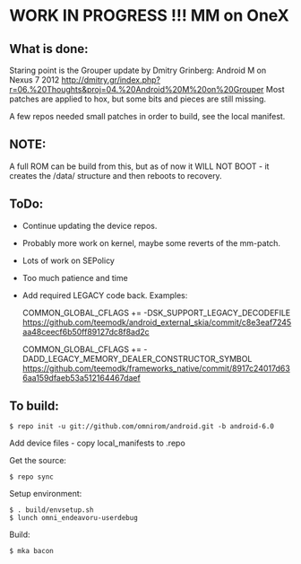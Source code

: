 WORK IN PROGRESS !!! MM on OneX
===============================


What is done:
-------------

Staring point is the Grouper update by Dmitry Grinberg: Android M on Nexus 7 2012
http://dmitry.gr/index.php?r=06.%20Thoughts&proj=04.%20Android%20M%20on%20Grouper
Most patches are applied to hox, but some bits and pieces are still missing.

A few repos needed small patches in order to build, see the local manifest.

NOTE:
-----
A full ROM can be build from this, but as of now it WILL NOT BOOT -
 it creates the /data/ structure and then reboots to recovery.

ToDo:
-----

- Continue updating the device repos.
- Probably more work on kernel, maybe some reverts of the mm-patch.
- Lots of work on SEPolicy
- Too much patience and time
- Add required LEGACY code back. Examples:

    COMMON_GLOBAL_CFLAGS += -DSK_SUPPORT_LEGACY_DECODEFILE
    https://github.com/teemodk/android_external_skia/commit/c8e3eaf7245aa48ceecf6b50ff89127dc8f8ad2c
    
    COMMON_GLOBAL_CFLAGS += -DADD_LEGACY_MEMORY_DEALER_CONSTRUCTOR_SYMBOL
    https://github.com/teemodk/frameworks_native/commit/8917c24017d636aa159dfaeb53a512164467daef



To build:
---------

    $ repo init -u git://github.com/omnirom/android.git -b android-6.0

Add device files - copy local_manifests to .repo

Get the source:

    $ repo sync

Setup environment:

    $ . build/envsetup.sh
    $ lunch omni_endeavoru-userdebug

Build:

    $ mka bacon




